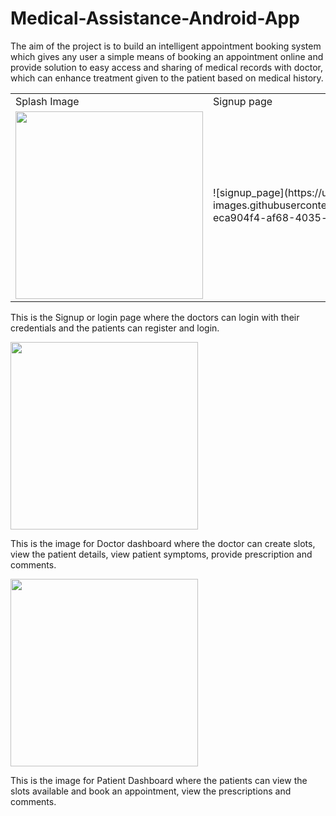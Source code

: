 # Medical-Assistance-Android-App
The aim of the project is to build an intelligent appointment booking system which gives any user a simple means of booking an appointment online and provide solution to easy access and sharing of medical records with doctor, which can enhance treatment given to the patient based on medical history.

<table>
  <tr>
    <td>Splash Image</td>
    <td>Signup page</td>
    <td>Patient Registration Page</td>
  </tr>
  <tr>
    <td><img src="https://user-images.githubusercontent.com/66821281/128492630-8d4e486d-1cdb-4f7f-9956-a78788bfb142.png" width="300"></td>
    <td>![signup_page](https://user-images.githubusercontent.com/58900339/150641423-eca904f4-af68-4035-b905-dba8bd4e2d05.PNG)</td>
    <td>![registration](https://user-images.githubusercontent.com/58900339/150641002-ceeabf39-eb22-4d85-9881-df73f2ee3039.PNG)</td>
  </tr>
</table>




This is the Signup or login page where the doctors can login with their credentials and the patients can register and login.




<img src="https://user-images.githubusercontent.com/66821281/128492754-6eb952e4-e261-4960-aa7f-cd363ff3ffc7.png" width="300">

This is the image for Doctor dashboard where the doctor can create slots, view the patient details, view patient symptoms, provide prescription and comments.

<img src="https://user-images.githubusercontent.com/66821281/128492786-7455349f-079c-4266-bd13-ecd3a91cdb43.png" width="300">

This is the image for Patient Dashboard where the patients can view the slots available and book an appointment, view the prescriptions and comments.
